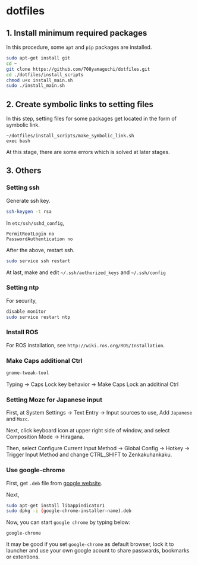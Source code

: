 # dotfiles

## 1. Install minimum required packages
In this procedure, some `apt` and `pip` packages are installed.
```bash
sudo apt-get install git
cd ~
git clone https://github.com/708yamaguchi/dotfiles.git
cd ./dotfiles/install_scripts
chmod u+x install_main.sh
sudo ./install_main.sh
```

## 2. Create symbolic links to setting files
In this step, setting files for some packages get located in the form of symbolic link.
```
~/dotfiles/install_scripts/make_symbolic_link.sh
exec bash
```
At this stage, there are some errors which is solved at later stages.

## 3. Others
### Setting ssh
Generate ssh key.
```bash
ssh-keygen -t rsa
```
In `etc/ssh/sshd_config`,
```
PermitRootLogin no
PasswordAuthentication no
```
After the above, restart ssh.
```bash
sudo service ssh restart
```
At last, make and edit `~/.ssh/authorized_keys` and `~/.ssh/config`

### Setting ntp
For security,
```bash
disable monitor
sudo service restart ntp
```

### Install ROS
For ROS installation, see `http://wiki.ros.org/ROS/Installation`.

### Make Caps additional Ctrl
```bash
gnome-tweak-tool
```
Typing -> Caps Lock key behavior -> Make Caps Lock an additinal Ctrl

### Setting Mozc for Japanese input
First, at System Settings -> Text Entry -> Input sources to use,
Add `Japanese` and `Mozc`.

Next, click keyboard icon at upper right side of window, and select Composition Mode -> Hiragana.

Then, select Configure Current Input Method -> Global Config -> Hotkey -> Trigger Input Method and change CTRL_SHIFT to Zenkakuhankaku.

### Use google-chrome
First, get `.deb` file from [google website](https://www.google.co.jp/chrome/).

Next,
```bash
sudo apt-get install libappindicator1
sudo dpkg -i (google-chrome-installer-name).deb
```
Now, you can start `google chrome` by typing below:
```
google-chrome
```
It may be good if you set `google-chrome` as default browser, lock it to launcher and use your own google acount to share passwards, bookmarks or extentions.
